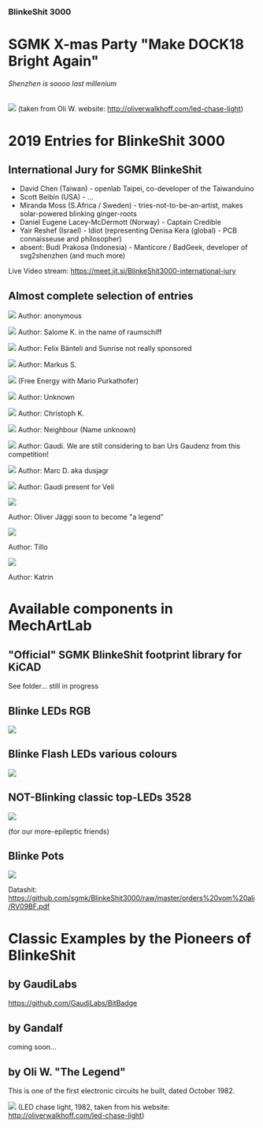 ### BlinkeShit 3000
# SGMK X-mas Party "Make DOCK18 Bright Again"
###### Shenzhen is soooo last millenium

![](https://github.com/sgmk/BlinkeShit3000/raw/master/examples/chase_light_ani_1200x900.gif)
(taken from Oli W. website: http://oliverwalkhoff.com/led-chase-light)

# 2019 Entries for BlinkeShit 3000

## International Jury for SGMK BlinkeShit

* David Chen (Taiwan) - openlab Taipei, co-developer of the Taiwanduino
* Scott Beibin (USA) - ...
* Miranda Moss (S.Africa / Sweden) - tries-not-to-be-an-artist, makes solar-powered blinking ginger-roots
* Daniel Eugene Lacey-McDermott (Norway) - Captain Credible
* Yair Reshef (Israel) - Idiot (representing Denisa Kera (global) - PCB connaisseuse and philosopher)
* absent: Budi Prakosa (Indonesia) - Manticore / BadGeek, developer of svg2shenzhen (and much more)

Live Video stream: https://meet.jit.si/BlinkeShit3000-international-jury

## Almost complete selection of entries

![](https://github.com/sgmk/BlinkeShit3000/raw/master/2019_entries/Selection_118.jpg)
Author: anonymous

![](https://github.com/sgmk/BlinkeShit3000/raw/master/2019_entries/Selection_119.jpg)
Author: Salome K. in the name of raumschiff

![](https://github.com/sgmk/BlinkeShit3000/raw/master/2019_entries/Selection_120.jpg)
Author: Felix Bänteli and Sunrise not really sponsored 

![](https://github.com/sgmk/BlinkeShit3000/raw/master/2019_entries/Selection_121.jpg)
Author: Markus S.

![](https://github.com/sgmk/BlinkeShit3000/raw/master/2019_entries/Selection_122.jpg)
(Free Energy with Mario Purkathofer)

![](https://github.com/sgmk/BlinkeShit3000/raw/master/2019_entries/Selection_123.jpg)
Author: Unknown

![](https://github.com/sgmk/BlinkeShit3000/raw/master/2019_entries/Selection_124.jpg)
Author: Christoph K.

![](https://github.com/sgmk/BlinkeShit3000/raw/master/2019_entries/Selection_125.jpg)
Author: Neighbour (Name unknown)

![](https://github.com/sgmk/BlinkeShit3000/raw/master/2019_entries/Selection_126.jpg)
Author: Gaudi. We are still considering to ban Urs Gaudenz from this competition!

![](https://github.com/sgmk/BlinkeShit3000/raw/master/2019_entries/Selection_127.jpg)
Author: Marc D. aka dusjagr

![](https://github.com/sgmk/BlinkeShit3000/raw/master/2019_entries/Selection_128.jpg)
Author: Gaudi present for Veli

![](https://github.com/sgmk/BlinkeShit3000/raw/master/2019_entries/Selection_129.jpg)

Author: Oliver Jäggi soon to become "a legend"

![](https://github.com/sgmk/BlinkeShit3000/raw/master/2019_entries/Selection_130.jpg)

Author: Tillo

![](https://github.com/sgmk/BlinkeShit3000/raw/master/2019_entries/Selection_131.jpg)

Author: Katrin

# Available components in MechArtLab

## "Official" SGMK BlinkeShit footprint library for KiCAD

See folder... still in progress

## Blinke LEDs RGB

![](https://github.com/sgmk/BlinkeShit3000/raw/master/orders%20vom%20ali/RGB_flash_0807_aliOrder.jpg)

## Blinke Flash LEDs various colours

![](https://github.com/sgmk/BlinkeShit3000/raw/master/orders%20vom%20ali/Screenshot_ali_BlinkeLEDs.jpg)


## NOT-Blinking classic top-LEDs 3528

![](https://github.com/sgmk/BlinkeShit3000/raw/master/orders%20vom%20ali/topleds_3528.jpg)

(for our more-epileptic friends)

## Blinke Pots

![](https://github.com/sgmk/BlinkeShit3000/raw/master/orders%20vom%20ali/BlinkePots_onProtoboard.jpg)

Datashit: https://github.com/sgmk/BlinkeShit3000/raw/master/orders%20vom%20ali/RV09BF.pdf

# Classic Examples by the Pioneers of BlinkeShit
## by GaudiLabs

https://github.com/GaudiLabs/BitBadge

## by Gandalf
coming soon...

## by Oli W. "The Legend"
This is one of the first electronic circuits he built, dated October 1982.

![](https://github.com/sgmk/BlinkeShit3000/raw/master/examples/chase_light_ani_1200x900.gif)
(LED chase light, 1982, taken from his website: http://oliverwalkhoff.com/led-chase-light)
